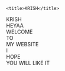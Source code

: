 <HTML>
<head>
    <meta charset="UTF-8">
    <meta http-equiv="X-UA-Compatible" content="IE=edge">
    <meta name="viewport" content="width=device-width, initial-scale=1.0">
     <meta charset="utf-8" />
     <meta http-equiv="X-UA-Compatible" content="IE=edge" />
     <meta name="viewport" content="width=device-width, initial-scale=1" />
    <link rel="stylesheet" href="style.css">
    <script src="script.js"></script>
  
    <title>KRISH</title>
</head>
<body>
  <div class="main-container">
    <!--first elements-->
    <div class="x x-top">
      <div class="plus left plus-top-left"></div>
      <div class="plus right plus-top-right"></div>
    </div>
    <div class="video">
      <div class="colors">
        <div class="color1 color"></div><div class="color2 color"></div><div class="color3 color"></div><div class="color4 color"></div><div class="color5 color"></div>
      </div>
    </div>
    <div class="x x-bottom">
      <div class="plus left plus-bottom-left"></div>
      <div class="plus right plus-bottom-right"></div>
    </div>
    <!--second elements-->
    <div class="bg">KRISH</div>
    <div class="arrow arrow-top">
      <div class="head"></div>
    </div>
    <div class="arrow arrow-bottom">
      <div class="head2"></div>
    </div>
    <div class='burger-btn'>
      <div class='bur burger1'></div>
      <div class=' bur burger2'></div>
      <div class='bur burger3'></div>
    </div>
    <div class="big">HEYAA</div>
    <div class="plus plus-center plus1"></div>
    <div class="plus plus-center plus2"></div>
    <div class="plus plus-center plus3"></div>
    <div class="plus plus-center plus4"></div>
    <div class="center-square"></div>
    <div class="top-text first-text"><div class="this">WELCOME&nbsp;</div> <div class="is">TO&nbsp;</div> <div class="my">MY WEBSITE</div></div>
    <div class="bottom-text first-text"><div class="this">I&nbsp;</div> <div class="is">HOPE&nbsp;</div> <div class="my">YOU WILL LIKE IT</div></div>
    <!--third elements-->
    <div class="projects">
      <div class="row row-first"><a href="website.html" target="_blank"><div class="project binary"></div></a>
    </div>
  </div>
  
</body>
</html>

